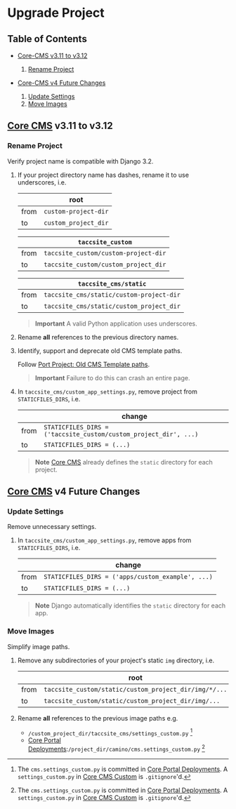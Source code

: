 # Upgrade Project

## Table of Contents

- [Core-CMS v3.11 to v3.12](#core-cms-v311-to-v312)
    1. [Rename Project](#rename-project)

- [Core-CMS v4 Future Changes](#core-cms-v4-future-changes)
    1. [Update Settings](#update-settings)
    2. [Move Images](#move-images)

## [Core CMS] v3.11 to v3.12

### Rename Project

Verify project name is compatible with Django 3.2.

1. If your project directory name has dashes, rename it to use underscores, i.e.

    | | root |
    | - | - |
    | from | `custom-project-dir` |
    | to | `custom_project_dir` |

    | | `taccsite_custom` |
    | - | - |
    | from | `taccsite_custom/custom-project-dir` |
    | to | `taccsite_custom/custom_project_dir` |

    | |`taccsite_cms/static` |
    | - | - |
    | from | `taccsite_cms/static/custom-project-dir` |
    | to | `taccsite_cms/static/custom_project_dir` |

    > **Important**
    > A valid Python application uses underscores.

2. Rename **all** references to the previous directory names.

3. Identify, support and deprecate old CMS template paths.

    Follow [Port Project: Old CMS Template paths](./port-project.md#old-cms-template-paths).

    > **Important**
    > Failure to do this can crash an entire page.

4. In `taccsite_cms/custom_app_settings.py`, remove project from `STATICFILES_DIRS`, i.e.

    | | change |
    | - | - |
    | from | `STATICFILES_DIRS = ('taccsite_custom/custom_project_dir', ...)` |
    | to | `STATICFILES_DIRS = (...)` |

    > **Note**
    > [Core CMS] already defines the `static` directory for each project.


## [Core CMS] v4 Future Changes

### Update Settings

Remove unnecessary settings.

1. In `taccsite_cms/custom_app_settings.py`, remove apps from `STATICFILES_DIRS`, i.e.

    | | change |
    | - | - |
    | from | `STATICFILES_DIRS = ('apps/custom_example', ...)` |
    | to | `STATICFILES_DIRS = (...)` |

    > **Note**
    > Django automatically identifies the `static` directory for each app.

### Move Images

Simplify image paths.

1. Remove any subdirectories of your project's static `img` directory, i.e.

    | | root |
    | - | - |
    | from | `taccsite_custom/static/custom_project_dir/img/*/...` |
    | to | `taccsite_custom/static/custom_project_dir/img/...` |

2. Rename **all** references to the previous image paths e.g.
    - `/custom_project_dir/taccsite_cms/settings_custom.py` [^1]
    - [Core Portal Deployments]:`/project_dir/camino/cms.settings_custom.py` [^1]

[^1]: The `cms.settings_custom.py` is committed in [Core Portal Deployments]. A `settings_custom.py` in [Core CMS Custom] is `.gitignore`'d.

<!-- Link Aliases -->

[Core CMS]: https://github.com/TACC/Core-CMS
[Core CMS Custom]: https://github.com/TACC/Core-CMS-Custom
[Core Portal Deployments]: https://github.com/TACC/Core-Portal-Deployments
